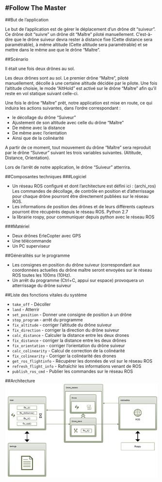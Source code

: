#Follow The Master
------------------------------------------

##But de l’application

Le but de l’application est de gérer le déplacement d’un drône dit “suiveur”. Ce drône doit “suivre” un drône dit “Maître” piloté manuellement. C’est-à-dire que le drône suiveur devra rester à distance fixe (Cette distance sera paramétrable), à même altitude (Cette altitude sera paramétrable) et se mettre dans le même axe que le drône “Maître”.

##Scénario

Il était une fois deux drônes au sol. 

Les deux drônes sont au sol. Le premier drône “Maître”, piloté manuellement, décolle à une certaine altitude décidée par le pilote. Une fois l’altitude choisie, le mode “AltHold” est activé sur le drône “Maître” afin qu’il reste en vol statique suivant celle-ci.

Une fois le drône “Maître” prêt, notre application est mise en route, ce qui induira les actions suivantes, dans l’ordre correspondant :
- le décollage du drône “Suiveur”
- Ajustement de son altitude avec celle du drône “Maître”
- De même avec la distance
- De même avec l’orientation
- Ainsi que de la colinéarité

A partir de ce moment, tout mouvement du drône “Maître” sera reproduit par le drône “Suiveur” suivant les trois variables suivantes. (Altitude, Distance, Orientation).

Lors de l’arrêt de notre application, le drône “Suiveur” atterrira.

##Composantes techniques
###Logiciel
- Un réseau ROS configuré et dont l’architecture est défini ici : (archi_ros)
		Les commandes de décollage, de contrôle en position et d’atterrissage pour chaque drône pourront être directement publiées sur le réseau ROS.
- Les informations de position des drônes et de leurs différents capteurs pourront être récupérés depuis le réseau ROS.
Python 2.7
- la librairie rospy, pour communiquer depuis python avec le réseau ROS

###Matériel
- Deux drônes ErleCopter avec GPS
- Une télécommande 
- Un PC superviseur

##Généralités sur le programme

- Les consignes en position du drône suiveur (correspondant aux coordonnées actuelles du drône maître seront envoyées sur le réseau ROS toutes les 100ms (10Hz).
- Un arrêt du programme (Ctrl+C, appui sur espace) provoquera un atterrissage du drône suiveur


##Liste des fonctions vitales du système

- `take_off` - Décoller 
- `land` - Atterrir
- `set_position` - Donner une consigne de position à un drône
- `stop_program` - arrêt du programme
- `fix_altitude` - corriger l’altitude du drône suiveur
- `fix_direction` - corriger la direction du drône suiveur
- `calc_distance` - Calculer la distance entre les deux drones
- `fix_distance` - corriger la distance entre les deux drônes
- `fix_orientation` - corriger l‘orientation du drône suiveur
- `calc_colinearity` - Calcul de correction de la colinéarité
- `fix_colinearity` - Corriger la colinéarité des drones
- `get_ros_flightinfo` - Récupérer les données de vol sur le réseau ROS
- `refresh_flight_info` - Rafraîchir les informations venant de ROS
- `publish_ros_cmd` - Publier les commandes sur le réseau ROS


##Architecture
![Architecture logicielle](ArchitectLogiciel.PNG)




